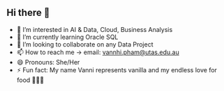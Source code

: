 ## Hi there 👋

<!--
**Vanniipham/Vanniipham** is a ✨ _special_ ✨ repository because its `README.md` (this file) appears on your GitHub profile.
-->
- 👀 I’m interested in AI & Data, Cloud, Business Analysis
- 🌱 I’m currently learning Oracle SQL
- 💞️ I’m looking to collaborate on any Data Project
- 📫 How to reach me -> email: vannhi.pham@utas.edu.au
- 😄 Pronouns: She/Her
- ⚡ Fun fact: My name Vanni represents vanilla and my endless love for food 🍓🥕🥘
